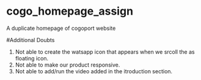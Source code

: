 # cogo_homepage_assign
A duplicate homepage of cogoport website

#Additional Doubts
1. Not able to create the watsapp icon that appears when we srcoll the as floating icon.
2. Not able to make our product responsive.
3. Not able to add/run the video added in the itroduction section.
